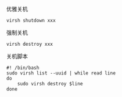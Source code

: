 优雅关机

```
virsh shutdown xxx
```

强制关机

```
virsh destroy xxx
```



关机脚本

```shell
#! /bin/bash
sudo virsh list --uuid | while read line 
do
	sudo virsh destroy $line
done
```

